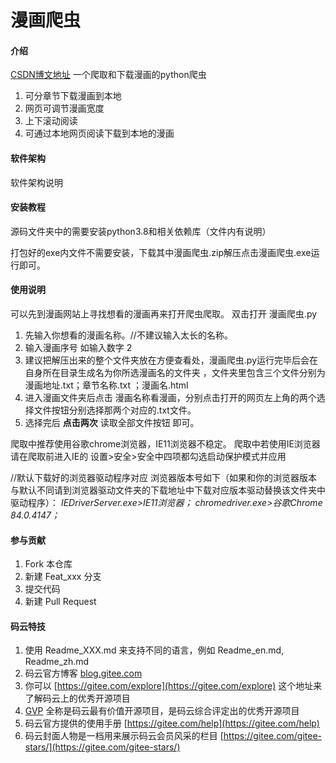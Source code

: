 # 漫画爬虫

#### 介绍
[CSDN博文地址](https://blog.csdn.net/zero_mumu/article/details/107852060)
一个爬取和下载漫画的python爬虫

 1. 可分章节下载漫画到本地
 2. 网页可调节漫画宽度
 3. 上下滚动阅读
 4. 可通过本地网页阅读下载到本地的漫画
#### 软件架构
软件架构说明


#### 安装教程
源码文件夹中的需要安装python3.8和相关依赖库（文件内有说明）

打包好的exe内文件不需要安装，下载其中漫画爬虫.zip解压点击漫画爬虫.exe运行即可。

#### 使用说明
可以先到漫画网站上寻找想看的漫画再来打开爬虫爬取。
双击打开 漫画爬虫.py 

 1. 先输入你想看的漫画名称。//不建议输入太长的名称。
 2. 输入漫画序号 如输入数字 2
 3. 建议把解压出来的整个文件夹放在方便查看处，漫画爬虫.py运行完毕后会在 自身所在目录生成名为你所选漫画名的文件夹 ，文件夹里包含三个文件分别为 漫画地址.txt；章节名称.txt ；漫画名.html
 4. 进入漫画文件夹后点击 漫画名称看漫画，分别点击打开的网页左上角的两个选择文件按钮分别选择那两个对应的.txt文件。
 5. 选择完后 **点击两次** 读取全部文件按钮 即可。

爬取中推荐使用谷歌chrome浏览器，IE11浏览器不稳定。
爬取中若使用IE浏览器请在爬取前进入IE的 设置>安全>安全中四项都勾选启动保护模式并应用

//默认下载好的浏览器驱动程序对应 浏览器版本号如下（如果和你的浏览器版本与默认不同请到浏览器驱动文件夹的下载地址中下载对应版本驱动替换该文件夹中驱动程序）： 
 *IEDriverServer.exe>IE11浏览器；   chromedriver.exe>谷歌Chrome 84.0.4147；*
#### 参与贡献

1.  Fork 本仓库
2.  新建 Feat_xxx 分支
3.  提交代码
4.  新建 Pull Request


#### 码云特技

1.  使用 Readme\_XXX.md 来支持不同的语言，例如 Readme\_en.md, Readme\_zh.md
2.  码云官方博客 [blog.gitee.com](https://blog.gitee.com)
3.  你可以 [https://gitee.com/explore](https://gitee.com/explore) 这个地址来了解码云上的优秀开源项目
4.  [GVP](https://gitee.com/gvp) 全称是码云最有价值开源项目，是码云综合评定出的优秀开源项目
5.  码云官方提供的使用手册 [https://gitee.com/help](https://gitee.com/help)
6.  码云封面人物是一档用来展示码云会员风采的栏目 [https://gitee.com/gitee-stars/](https://gitee.com/gitee-stars/)
